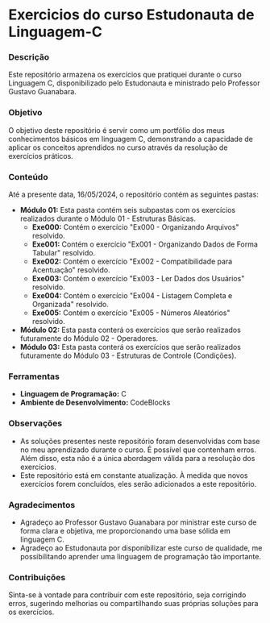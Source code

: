 
# Exercicios do curso Estudonauta de Linguagem-C

### Descrição

Este repositório armazena os exercícios que pratiquei durante o curso Linguagem C, disponibilizado pelo Estudonauta e ministrado pelo Professor Gustavo Guanabara.

### Objetivo

O objetivo deste repositório é servir como um portfólio dos meus conhecimentos básicos em linguagem C, demonstrando a capacidade de aplicar os conceitos aprendidos no curso através da resolução de exercícios práticos.

### Conteúdo

Até a presente data, 16/05/2024, o repositório contém as seguintes pastas:

- **Módulo 01:** Esta pasta contém seis subpastas com os exercícios realizados durante o Módulo 01 - Estruturas Básicas.
  - **Exe000:** Contém o exercício "Ex000 - Organizando Arquivos" resolvido.
  - **Exe001:** Contém o exercício "Ex001 - Organizando Dados de Forma Tabular" resolvido.
  - **Exe002:** Contém o exercício "Ex002 - Compatibilidade para Acentuação" resolvido.
  - **Exe003:** Contém o exercício "Ex003 - Ler Dados dos Usuários" resolvido.
  - **Exe004:** Contém o exercício "Ex004 - Listagem Completa e Organizada" resolvido.
  - **Exe005:** Contém o exercício "Ex005 - Números Aleatórios" resolvido.
- **Módulo 02:** Esta pasta conterá os exercícios que serão realizados futuramente do Módulo 02 - Operadores.
- **Módulo 03:** Esta pasta conterá os exercícios que serão realizados futuramente do Módulo 03 - Estruturas de Controle (Condições).

### Ferramentas

- **Linguagem de Programação:** C
- **Ambiente de Desenvolvimento:** CodeBlocks

### Observações

- As soluções presentes neste repositório foram desenvolvidas com base no meu aprendizado durante o curso. É possível que contenham erros. Além disso, esta não é a única abordagem válida para a resolução dos exercícios.
- Este repositório está em constante atualização. À medida que novos exercícios forem concluídos, eles serão adicionados a este repositório.

### Agradecimentos

- Agradeço ao Professor Gustavo Guanabara por ministrar este curso de forma clara e objetiva, me proporcionando uma base sólida em linguagem C.
- Agradeço ao Estudonauta por disponibilizar este curso de qualidade, me possibilitando aprender uma linguagem de programação tão importante.

### Contribuições

Sinta-se à vontade para contribuir com este repositório, seja corrigindo erros, sugerindo melhorias ou compartilhando suas próprias soluções para os exercícios.
